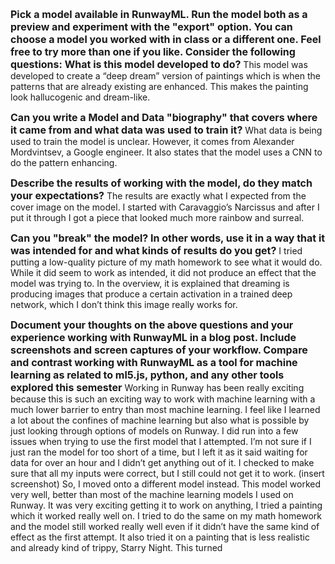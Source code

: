 <span style= "font-size:16px">**Pick a model available in RunwayML. Run the model both as a preview and experiment with the "export" option. You can choose a model you worked with in class or a different one. Feel free to try more than one if you like. Consider the following questions:**</span> 
<span style= "font-size:16px">**What is this model developed to do?**</span> 
This model was developed to create a “deep dream” version of paintings which is when the patterns that are already existing are enhanced. This makes the painting look hallucogenic and dream-like. 

<span style= "font-size:16px">**Can you write a Model and Data "biography" that covers where it came from and what data was used to train it?**</span> 
What data is being used to train the model is unclear. However, it comes from Alexander Mordvintsev, a Google engineer. It also states that the model uses a CNN to do the pattern enhancing. 

<span style= "font-size:16px">**Describe the results of working with the model, do they match your expectations?**</span> 
The results are exactly what I expected from the cover image on the model. I started with Caravaggio’s Narcissus and after I put it through I got a piece that looked much more rainbow and surreal. 

<span style= "font-size:16px">**Can you "break" the model? In other words, use it in a way that it was intended for and what kinds of results do you get?**</span> 
I tried putting a low-quality picture of my math homework to see what it would do. While it did seem to work as intended, it did not produce an effect that the model was trying to. In the overview, it is explained that dreaming is producing images that produce a certain activation in a trained deep network, which I don’t think this image really works for. 

<span style= "font-size:16px">**Document your thoughts on the above questions and your experience working with RunwayML in a blog post. Include screenshots and screen captures of your workflow. Compare and contrast working with RunwayML as a tool for machine learning as related to ml5.js, python, and any other tools explored this semester**</span> 
Working in Runway has been really exciting because this is such an exciting way to work with machine learning with a much lower barrier to entry than most machine learning. I feel like I learned a lot about the confines of machine learning but also what is possible by just looking through options of models on Runway. I did run into a few issues when trying to use the first model that I attempted. I’m not sure if I just ran the model for too short of a time, but I left it as it said waiting for data for over an hour and I didn’t get anything out of it. I checked to make sure that all my inputs were correct, but I still could not get it to work. 
(insert screenshot)
So, I moved onto a different model instead. This model worked very well, better than most of the machine learning models I used on Runway. It was very exciting getting it to work on anything, I tried a painting which it worked really well on. I tried to do the same on my math homework and the model still worked really well even if it didn’t have the same kind of effect as the first attempt. It also tried it on a painting that is less realistic and already kind of trippy, Starry Night. This turned 
